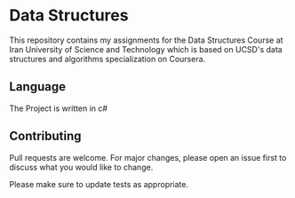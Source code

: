 # Data Structures 

This repository contains my assignments for the Data Structures Course at Iran University of Science and Technology which is based on UCSD's data structures and algorithms specialization on Coursera.

## Language

The Project is written in c#


## Contributing
Pull requests are welcome. For major changes, please open an issue first to discuss what you would like to change.

Please make sure to update tests as appropriate.